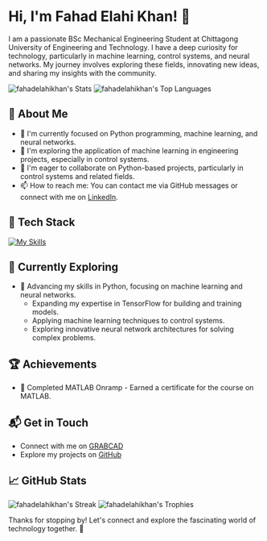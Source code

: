 # Hi, I'm Fahad Elahi Khan! 👋

I am a passionate BSc Mechanical Engineering Student at Chittagong University of Engineering and Technology. I have a deep curiosity for technology, particularly in machine learning, control systems, and neural networks. My journey involves exploring these fields, innovating new ideas, and sharing my insights with the community.

![fahadelahikhan's Stats](https://github-readme-stats.vercel.app/api?username=fahadelahikhan&theme=vue-dark&show_icons=true&hide_border=true&count_private=true)
![fahadelahikhan's Top Languages](https://github-readme-stats.vercel.app/api/top-langs/?username=fahadelahikhan&theme=vue-dark&hide_border=true&layout=compact)

## 🚀 About Me

- 🔭 I'm currently focused on Python programming, machine learning, and neural networks.
- 🌱 I'm exploring the application of machine learning in engineering projects, especially in control systems.
- 💞️ I'm eager to collaborate on Python-based projects, particularly in control systems and related fields.
- 📫 How to reach me: You can contact me via GitHub messages or connect with me on [LinkedIn](https://www.linkedin.com/in/fahadelahikhan/).

## 💼 Tech Stack
[![My Skills](https://skillicons.dev/icons?i=py,tensorflow,matlab,latex,c,cpp,fortran,git,html,css)](https://skillicons.dev)

## 🌱 Currently Exploring

- 🚀 Advancing my skills in Python, focusing on machine learning and neural networks.
  - Expanding my expertise in TensorFlow for building and training models.
  - Applying machine learning techniques to control systems.
  - Exploring innovative neural network architectures for solving complex problems.

## 🏆 Achievements

- 🌟 Completed MATLAB Onramp - Earned a certificate for the course on MATLAB.

## 📬 Get in Touch

- Connect with me on [GRABCAD](https://grabcad.com/fahad.elahi.khan-1)
- Explore my projects on [GitHub](https://github.com/fahadelahikhan)

## 📈 GitHub Stats

![fahadelahikhan's Streak](https://github-readme-streak-stats.herokuapp.com/?user=fahadelahikhan&theme=vue-dark&hide_border=true)
![fahadelahikhan's Trophies](https://github-profile-trophy.vercel.app/?username=fahadelahikhan&theme=darkhub&no-frame=true&no-bg=true&row=1&column=6)

Thanks for stopping by! Let's connect and explore the fascinating world of technology together. 🚀
